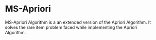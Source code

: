 # MS-Apriori
MS-Apriori Algorithm is a an extended version of the Apriori Algorithm. It solves the rare item problem faced while implementing the Apriori Algorithm.
